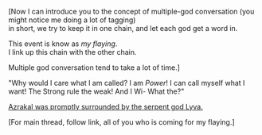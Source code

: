[Now I can introduce you to the concept of multiple-god conversation (you might notice me doing a lot of tagging)    
in short, we try to keep it in one chain, and let each god get a word in.  

This event is know as *my flaying*.  
I link up this chain with the other chain. 

Multiple god conversation tend to take a lot of time.]

"Why would I care what I am called? I am *Power*! I can call myself what I want! The Strong rule the weak! And I Wi- What the?"  

[Azrakal was promptly surrounded by the serpent god Lyva.](https://www.reddit.com/r/GodhoodWB/comments/foo57w/endless_pantheon_turn_1/fljm734/?context=10000)

[For main thread, follow link, all of you who is coming for my flaying.]